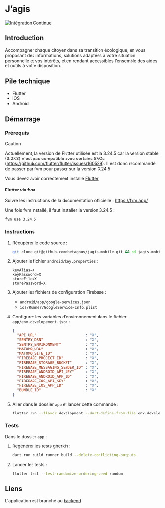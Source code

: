 # J’agis

[![Intégration Continue](https://github.com/betagouv/jagis-mobile/actions/workflows/continuous-integration.yml/badge.svg?branch=main)](https://github.com/betagouv/jagis-mobile/actions/workflows/continuous-integration.yml)

## Introduction

Accompagner chaque citoyen dans sa transition écologique, en vous proposant des informations, solutions adaptées à votre situation personnelle et vos intérêts, et en rendant accessibles l’ensemble des aides et outils à votre disposition.

## Pile technique

- Flutter
- iOS
- Android

## Démarrage

### Prérequis

> [!CAUTION]
> Actuellement, la version de Flutter utilisée est la 3.24.5 car la version stable (3.27.3) n'est pas compatible avec certains SVGs (https://github.com/flutter/flutter/issues/160589). Il est donc recommandé de passer par fvm pour passer sur la version 3.24.5

Vous devez avoir correctement installé [Flutter](https://docs.flutter.dev/get-started/install)

#### Flutter via fvm

Suivre les instructions de la documentation officielle : https://fvm.app/

Une fois fvm installé, il faut installer la version 3.24.5 :

```sh
fvm use 3.24.5
```

### Instructions

1. Récupérer le code source :

    ```sh
    git clone git@github.com:betagouv/jagis-mobile.git && cd jagis-mobile
    ```

1. Ajouter le fichier `android/key.properties` :

    ```properties
    keyAlias=X
    keyPassword=X
    storeFile=X
    storePassword=X
    ```

1. Ajouter les fichiers de configuration Firebase :

    - `android/app/google-services.json`
    - `ios/Runner/GoogleService-Info.plist`

1. Configurer les variables d'environnement dans le fichier `app/env.developement.json` :

    ```json
    {
      "API_URL"                      : "X",
      "SENTRY_DSN"                   : "X",
      "SENTRY_ENVIRONMENT"           : "X",
      "MATOMO_URL"                   : "X",
      "MATOMO_SITE_ID"               : "X",
      "FIREBASE_PROJECT_ID"          : "X",
      "FIREBASE_STORAGE_BUCKET"      : "X",
      "FIREBASE_MESSAGING_SENDER_ID" : "X",
      "FIREBASE_ANDROID_API_KEY"     : "X",
      "FIREBASE_ANDROID_APP_ID"      : "X",
      "FIREBASE_IOS_API_KEY"         : "X",
      "FIREBASE_IOS_APP_ID"          : "X",
      "BUNDLE_ID"                    : "X"
    }
    ```

1. Aller dans le dossier `app` et lancer cette commande :

    ```sh
    flutter run --flavor development --dart-define-from-file env.development.json --dart-define=cronetHttpNoPlay=true
    ```

### Tests

Dans le dossier `app` :

1. Regénérer les tests gherkin :

    ```sh
    dart run build_runner build --delete-conflicting-outputs
    ```

1. Lancer les tests :

    ```sh
    flutter test --test-randomize-ordering-seed random
    ```

## Liens

L'application est branché au [backend](https://github.com/betagouv/agir-back) 
